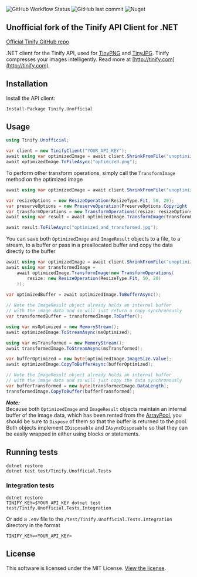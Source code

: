 ![GitHub Workflow Status](https://img.shields.io/github/workflow/status/jshergal/tinify-net-unofficial/CI_CD)
![GitHub last commit](https://img.shields.io/github/last-commit/jshergal/tinify-net-unofficial)
![Nuget](https://img.shields.io/nuget/v/tinify.unofficial)

## Unofficial fork of the Tinify API Client for .NET

[Official Tinify GitHub repo](https://github.com/tinify/tinify-net)

.NET client for the Tinify API, used for [TinyPNG](https://tinypng.com) and [TinyJPG](https://tinyjpg.com). Tinify
compresses your images intelligently. Read more at [http://tinify.com](http://tinify.com).

## Installation

Install the API client:

```
Install-Package Tinify.Unofficial
```

## Usage

```csharp
using Tinify.Unofficial;

var client = new TinifyClient("YOUR_API_KEY");
await using var optimizedImage = await client.ShrinkFromFile("unoptimized.png");
await optimizedImage.ToFileAsync("optimized.png");
```

To perform other transform operations, simply call the `TransformImage` method
on the optimized image

```csharp
await using var optimizedImage = await client.ShrinkFromFile("unoptimized.jpg");

var resizeOptions = new ResizeOperation(ResizeType.Fit, 50, 20);
var preserveOptions = new PreserveOperation(PreserveOptions.Copyright | PreserveOptions.Creation);
var transformOperations = new TransformOperations(resize: resizeOptions, preserve: preserveOptions);
await using var result = await optimizedImage.TransformImage(transformOperations);

await result.ToFileAsync("optimized_and_transformed.jpg");
```

You can save both `OptimizedImage` and `ImageResult` objects to a file, to a stream, to a buffer or pass in a
preallocated buffer and copy the data directly to the buffer

```csharp
await using var optimizedImage = await client.ShrinkFromFile("unoptimized.jpg");
await using var transformedImage =
    await optimizedImage.TransformImage(new TransformOperations(
        resize: new ResizeOperation(ResizeType.Fit, 50, 20)
    ));
                                    
var optimizedBuffer = await optimizedImage.ToBufferAsync();

// Note the ImageResult object already holds an internal buffer
// with the image data and so will just return a copy synchronously
var transformedBuffer = transformedImage.ToBuffer();

using var msOptimized = new MemoryStream();
await optimizedImage.ToStreamAsync(msOptimized);

using var msTransformed = new MemoryStream();
await transformedImage.ToStreamAsync(msTransformed);

var bufferOptimized = new byte[optimizedImage.ImageSize.Value];
await optimizedImage.CopyToBufferAsync(bufferOptimized);

// Note the ImageResult object already holds an internal buffer
// with the image data and so will just copy the data synchronously
var bufferTransformed = new byte[transformedImage.DataLength];
transformedImage.CopyToBuffer(bufferTransformed);
```

__*Note:*__  
Because both `OptimizedImage` and `ImageResult` objects maintain an internal buffer
of the image data, which has been rented from the [ArrayPool](https://learn.microsoft.com/en-us/dotnet/api/system.buffers.arraypool-1),
you should be sure to `Dispose` of them so that the buffer is returned to the pool.
Both objects implement `IDisposable` and `IAsyncDisposable` so that they
can be easily wrapped in either using blocks or statements.

## Running tests

```
dotnet restore
dotnet test test/Tinify.Unofficial.Tests
```

### Integration tests

```
dotnet restore
TINIFY_KEY=$YOUR_API_KEY dotnet test test/Tinify.Unofficial.Tests.Integration
```

Or add a `.env` file to the `/test/Tinify.Unofficial.Tests.Integration` directory in the format

```
TINIFY_KEY=<YOUR_API_KEY>
```

## License

This software is licensed under the MIT License. [View the license](LICENSE).
